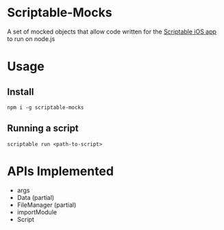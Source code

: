 # Scriptable-Mocks

A set of mocked objects that allow code written for the [Scriptable iOS app](https://scriptable.app/) to run on node.js

# Usage

## Install
`npm i -g scriptable-mocks`

## Running a script
`scriptable run <path-to-script>`


# APIs Implemented
- args
- Data (partial)
- FileManager (partial)
- importModule
- Script